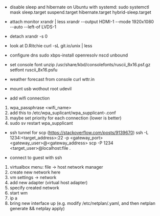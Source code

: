 * disable sleep and hibernate on Ubuntu with systemd:
sudo systemctl mask sleep.target suspend.target hibernate.target hybrid-sleep.target

* attach monitor
xrandr | less
xrandr --output HDMI-1 --mode 1920x1080 --auto --left-of LVDS-1

* detach
xrandr -s 0

* look at D.Ritchie
curl -sL git.io/unix | less

* configure dns
sudo xbps-install openresolv nscd unbound

* set console font
unzip /usr/share/kbd/consolefonts/ruscii_8x16.psf.gz
setfont ruscii_8x16.psfu

* weather forecast from console
curl wttr.in

* mount usb wothout root
udevil

* add wifi connection 
1. wpa_passphrase <wifi_name> <password>
2. add this to /etc/wpa_suplicant/wpa_supplicant-<interface>.conf
3. maybe set priority for each connection (lower is better)
4. sudo sv restart wpa_supplicant

* ssh tunnel for scp (https://stackoverflow.com/posts/9139670)
ssh -L 1234:<target_address>:22 -p <gateway_port> <gateway_user>@<gateway_address>
scp -P 1234 <target_user>@localhost:file .

* connect to guest with ssh
1. virtualbox menu: file -> host network manager
2. create new network here
3. vm settings -> network 
4. add new adapter (virtual host adapter)
5. specify created network
6. start wm
7. ip a
8. bring new interface up (e.g. modify /etc/netplan/<config>.yaml, and then netplan generate && netplay apply)

